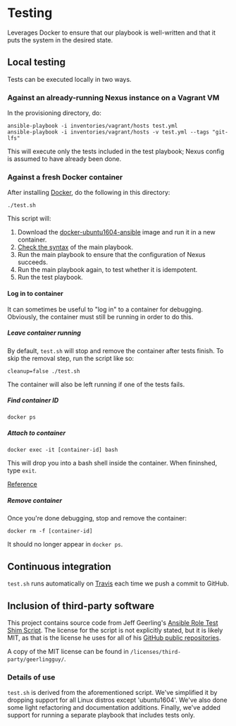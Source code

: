 # Testing

Leverages Docker to ensure that our playbook is well-written and that it puts the system in the desired state.

## Local testing

Tests can be executed locally in two ways.

### Against an already-running Nexus instance on a Vagrant VM

In the provisioning directory, do:
```
ansible-playbook -i inventories/vagrant/hosts test.yml
ansible-playbook -i inventories/vagrant/hosts -v test.yml --tags "git-lfs"
```

This will execute only the tests included in the test playbook; Nexus config is assumed to have already been done.

### Against a fresh Docker container

After installing [Docker](https://www.docker.com/), do the following in this directory:
```
./test.sh
```

This script will:

1. Download the [docker-ubuntu1604-ansible](https://hub.docker.com/r/geerlingguy/docker-ubuntu1604-ansible/) image
   and run it in a new container.
1. [Check the syntax](https://ansible-tips-and-tricks.readthedocs.io/en/latest/ansible/commands/#check-for-bad-syntax)
   of the main playbook.
1. Run the main playbook to ensure that the configuration of Nexus succeeds.
1. Run the main playbook again, to test whether it is idempotent.
1. Run the test playbook.

#### Log in to container

It can sometimes be useful to "log in" to a container for debugging. Obviously, the container must still be running
in order to do this.

##### Leave container running

By default, `test.sh` will stop and remove the container after tests finish.
To skip the removal step, run the script like so:
```
cleanup=false ./test.sh
```
The container will also be left running if one of the tests fails.

##### Find container ID

```
docker ps
```

##### Attach to container

```
docker exec -it [container-id] bash
```

This will drop you into a bash shell inside the container. When fininshed, type `exit`.

[Reference](https://stackoverflow.com/a/26496854/3874643)

##### Remove container

Once you're done debugging, stop and remove the container:
 ```
 docker rm -f [container-id]
 ```
It should no longer appear in `docker ps`.

## Continuous integration

`test.sh` runs automatically on [Travis](https://travis-ci.org/cwardgar/nexus-IaC) each time we push a commit to GitHub.

## Inclusion of third-party software

This project contains source code from Jeff Geerling's
[Ansible Role Test Shim Script](https://gist.github.com/geerlingguy/73ef1e5ee45d8694570f334be385e181/).
The license for the script is not explicitly stated, but it is likely MIT, as that is the license he uses for all of
his [GitHub public repositories](https://github.com/geerlingguy?tab=repositories).

A copy of the MIT license can be found in `/licenses/third-party/geerlingguy/`.

### Details of use

`test.sh` is derived from the aforementioned script. We've simplified it by dropping support for all Linux distros
except 'ubuntu1604'. We've also done some light refactoring and documentation additions. Finally, we've added
support for running a separate playbook that includes tests only.
